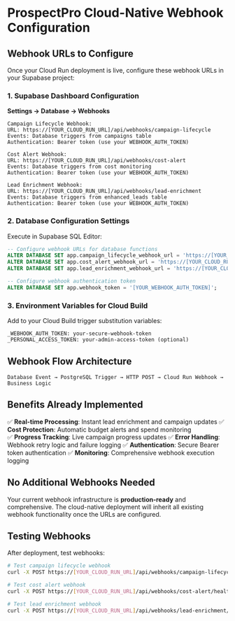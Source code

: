 # ProspectPro Cloud-Native Webhook Configuration

## Webhook URLs to Configure

Once your Cloud Run deployment is live, configure these webhook URLs in your Supabase project:

### 1. Supabase Dashboard Configuration
**Settings → Database → Webhooks**

```
Campaign Lifecycle Webhook:
URL: https://[YOUR_CLOUD_RUN_URL]/api/webhooks/campaign-lifecycle
Events: Database triggers from campaigns table
Authentication: Bearer token (use your WEBHOOK_AUTH_TOKEN)

Cost Alert Webhook:
URL: https://[YOUR_CLOUD_RUN_URL]/api/webhooks/cost-alert
Events: Database triggers from cost monitoring
Authentication: Bearer token (use your WEBHOOK_AUTH_TOKEN)

Lead Enrichment Webhook:
URL: https://[YOUR_CLOUD_RUN_URL]/api/webhooks/lead-enrichment
Events: Database triggers from enhanced_leads table
Authentication: Bearer token (use your WEBHOOK_AUTH_TOKEN)
```

### 2. Database Configuration Settings
Execute in Supabase SQL Editor:

```sql
-- Configure webhook URLs for database functions
ALTER DATABASE SET app.campaign_lifecycle_webhook_url = 'https://[YOUR_CLOUD_RUN_URL]/api/webhooks/campaign-lifecycle';
ALTER DATABASE SET app.cost_alert_webhook_url = 'https://[YOUR_CLOUD_RUN_URL]/api/webhooks/cost-alert';
ALTER DATABASE SET app.lead_enrichment_webhook_url = 'https://[YOUR_CLOUD_RUN_URL]/api/webhooks/lead-enrichment';

-- Configure webhook authentication token
ALTER DATABASE SET app.webhook_token = '[YOUR_WEBHOOK_AUTH_TOKEN]';
```

### 3. Environment Variables for Cloud Build
Add to your Cloud Build trigger substitution variables:

```
_WEBHOOK_AUTH_TOKEN: your-secure-webhook-token
_PERSONAL_ACCESS_TOKEN: your-admin-access-token (optional)
```

## Webhook Flow Architecture

```
Database Event → PostgreSQL Trigger → HTTP POST → Cloud Run Webhook → Business Logic
```

## Benefits Already Implemented

✅ **Real-time Processing**: Instant lead enrichment and campaign updates
✅ **Cost Protection**: Automatic budget alerts and spend monitoring  
✅ **Progress Tracking**: Live campaign progress updates
✅ **Error Handling**: Webhook retry logic and failure logging
✅ **Authentication**: Secure Bearer token authentication
✅ **Monitoring**: Comprehensive webhook execution logging

## No Additional Webhooks Needed

Your current webhook infrastructure is **production-ready** and comprehensive. The cloud-native deployment will inherit all existing webhook functionality once the URLs are configured.

## Testing Webhooks

After deployment, test webhooks:
```bash
# Test campaign lifecycle webhook
curl -X POST https://[YOUR_CLOUD_RUN_URL]/api/webhooks/campaign-lifecycle/health

# Test cost alert webhook  
curl -X POST https://[YOUR_CLOUD_RUN_URL]/api/webhooks/cost-alert/health

# Test lead enrichment webhook
curl -X POST https://[YOUR_CLOUD_RUN_URL]/api/webhooks/lead-enrichment/health
```